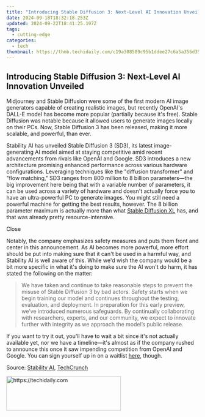 ```yaml
---
title: "Introducing Stable Diffusion 3: Next-Level AI Innovation Unveiled"
date: 2024-09-18T18:32:18.253Z
updated: 2024-09-22T18:41:25.197Z
tags:
  - cutting-edge
categories:
  - tech
thumbnail: https://thmb.techidaily.com/c19a308589c95b1ddee27c6a5a356d350b91c656d430e8488c37e77595b9f657.jpg
---
```


## Introducing Stable Diffusion 3: Next-Level AI Innovation Unveiled

Midjourney and Stable Diffusion were some of the first modern AI image generators capable of creating realistic images, but recently OpenAI's DALL-E model has become more popular (partially because it's free). Stable Diffusion was notable because it allowed users to generate images locally on their PCs. Now, Stable Diffusion 3 has been released, making it more scalable, and powerful, than ever.

 Stability AI has unveiled Stable Diffusion 3 (SD3), its latest image-generating AI model aimed at staying competitive amid recent advancements from rivals like OpenAI and Google. SD3 introduces a new architecture promising enhanced performance across various hardware configurations. Leveraging techniques like the "diffusion transformer" and "flow matching," SD3 ranges from 800 million to 8 billion parameters—the big improvement here being that with a variable number of parameters, it can be used across a variety of hardware and doesn't actually force you to have an ultra-powerful PC to generate images. You might still need a powerful machine for getting the best results, however. The 8 billion parameter maximum is actually more than what [Stable Diffusion XL](https://fake-location.techidaily.com/how-to-fix-vivo-s17e-find-my-friends-no-location-found-drfone-by-drfone-virtual-android/) has, and that was already pretty resource-intensive.

Close 

 Notably, the company emphasizes safety measures and puts them front and center in this announcement. As AI becomes more powerful, more effort should be put into making sure that it can't be used in a harmful way, and Stability AI is well aware of this. While we'd wish the company would be a bit more specific in what it's doing to make sure the AI won't do harm, it has stated the following on the matter:

> We have taken and continue to take reasonable steps to prevent the misuse of Stable Diffusion 3 by bad actors. Safety starts when we begin training our model and continues throughout the testing, evaluation, and deployment. In preparation for this early preview, we’ve introduced numerous safeguards. By continually collaborating with researchers, experts, and our community, we expect to innovate further with integrity as we approach the model’s public release.

 If you want to try it out, you'll have to wait a bit since it's not actually available yet, nor we have a timeline—it's almost as if the company rushed to announce this once it saw impending competition from OpenAI and Google. You can sign yourself up in on a waitlist [here](http://stability.ai/stablediffusion3), though.

 Source: [Stability AI](https://stability.ai/news/stable-diffusion-3), [TechCrunch](https://techcrunch.com/2024/02/22/stable-diffusion-3-arrives-to-solidify-early-lead-in-ai-imagery-against-sora-and-gemini/)

<ins class="adsbygoogle"
     style="display:block"
     data-ad-format="autorelaxed"
     data-ad-client="ca-pub-7571918770474297"
     data-ad-slot="1223367746"></ins>

<ins class="adsbygoogle"
     style="display:block"
     data-ad-client="ca-pub-7571918770474297"
     data-ad-slot="8358498916"
     data-ad-format="auto"
     data-full-width-responsive="true"></ins>



<!-- affiliate ads begin -->
<a href="https://aligracehair.sjv.io/c/5597632/2087262/19272" target="_top" id="2087262">
  <img src="//a.impactradius-go.com/display-ad/19272-2087262" border="0" alt="https://techidaily.com" width="300" height="90"/>
</a>
<img height="0" width="0" src="https://aligracehair.sjv.io/i/5597632/2087262/19272" style="position:absolute;visibility:hidden;" border="0" />
<!-- affiliate ads end -->


